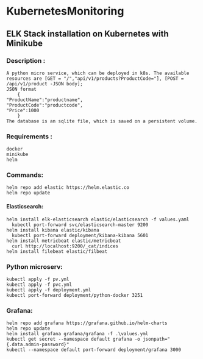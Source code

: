 # KubernetesMonitoring
## ELK Stack installation on Kubernetes with Minikube


### Description : 
    A python micro service, which can be deployed in k8s. The available resources are [GET = "/","api/v1/products?ProductCode="], [POST = /api/v1/product -JSON body];
    JSON format 
        {
    "ProductName":"productname",
    "ProductCode":"productcode",
    "Price":1000
        }
    The database is an sqlite file, which is saved on a persistent volume.

### Requirements :
    docker
    minikube
    helm

### Commands: 
    helm repo add elastic https://helm.elastic.co
    helm repo update
#### Elasticsearch:
    helm install elk-elasticsearch elastic/elasticsearch -f values.yaml
      kubectl port-forward svc/elasticsearch-master 9200
    helm install kibana elastic/kibana
      kubectl port-forward deployment/kibana-kibana 5601
    helm install metricbeat elastic/metricbeat
      curl http://localhost:9200/_cat/indices
    helm install filebeat elastic/filbeat
### Python microserv:
    kubectl apply -f pv.yml
    kubectl apply -f pvc.yml
    kubectl apply -f deployment.yml
    kubectl port-forward deployment/python-docker 3251
### Grafana:
    helm repo add grafana https://grafana.github.io/helm-charts
    helm repo update
    helm install grafana grafana/grafana -f .\values.yml
    kubectl get secret --namespace default grafana -o jsonpath="{.data.admin-password}"
    kubectl --namespace default port-forward deployment/grafana 3000


